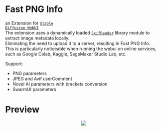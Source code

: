 # Fast PNG Info
an Extension for <code>[Stable Diffusion WebUI](https://github.com/AUTOMATIC1111/stable-diffusion-webui)</code><br>
The extension uses a dynamically loaded <code>[ExifReader](https://github.com/mattiasw/ExifReader)</code> library module to extract image metadata locally.<br>
Eliminating the need to upload it to a server, resulting in Fast PNG Info.<br>
This is particularly noticeable when running the webui on online services, such as Google Colab, Kaggle, SageMaker Studio Lab, etc.<br>

Support:
- PNG parameters
- JPEG and Avif userComment
- Novel AI parameters with brackets conversion
- SwarmUI parameters

# Preview

<p align="center">
  <img src="https://github.com/user-attachments/assets/8a554ae4-da6f-4396-b9da-be86adf1ef2d", widht=1000px>
</p>
